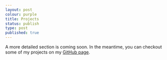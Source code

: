 ```yaml
---
layout: post
colour: purple
title: Projects
status: publish
type: post
published: true
---
```

A more detailed section is coming soon. In the meantime, you can checkout some of my projects on my [GitHub page](http://github.com/ChrisMorrisOrg).
